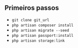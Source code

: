 Primeiros passos
---

 - `git clone git_url`
 - `php artisan composer install`
 - `php artisan migrate --seed`
 - `php artisan passport:install`
 - `php artisan storage:link`

